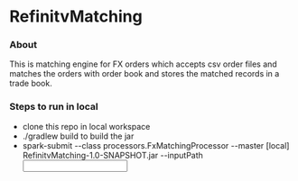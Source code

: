 # RefinitvMatching

### About
This is matching engine for FX orders which accepts csv order files and matches the orders with order book and stores the matched records in a trade book.

### Steps to run in local
* clone this repo in local workspace
* ./gradlew build to build the jar 
* spark-submit --class processors.FxMatchingProcessor --master [local] RefinitvMatching-1.0-SNAPSHOT.jar --inputPath <input file path>
